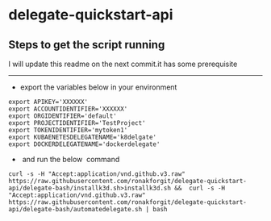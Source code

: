 # delegate-quickstart-api
## Steps to get the script running

I will update this readme  on the next commit.it has some prerequisite 

---

*   export the variables below in your environment 

```plaintext
export APIKEY='XXXXXX'
export ACCOUNTIDENTIFIER='XXXXXX'
export ORGIDENTIFIER='default'
export PROJECTIDENTIFIER='TestProject'
export TOKENIDENTIFIER='mytoken1'
export KUBAENETESDELEGATENAME='k8delgate'
export DOCKERDELEGATENAME='dockerdelegate'
```

*    and run the below  command

```plaintext
curl -s -H "Accept:application/vnd.github.v3.raw" https://raw.githubusercontent.com/ronakforgit/delegate-quickstart-api/delegate-bash/installk3d.sh>installk3d.sh &&  curl -s -H "Accept:application/vnd.github.v3.raw" https://raw.githubusercontent.com/ronakforgit/delegate-quickstart-api/delegate-bash/automatedelegate.sh | bash
```
